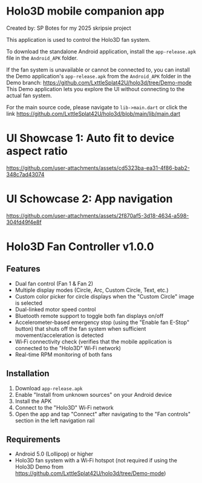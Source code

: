 # Holo3D mobile companion app

Created by: SP Botes for my 2025 skripsie project

This application is used to control the Holo3D fan system.

To download the standalone Android application, install the `app-release.apk` file in the `Android_APK` folder.

If the fan system is unavailable or cannot be connected to, you can install the Demo application's `app-release.apk` from the `Android_APK` folder in the Demo branch:
https://github.com/LxttleSplat42U/holo3d/tree/Demo-mode
This Demo application lets you explore the UI without connecting to the actual fan system.

For the main source code, please navigate to `lib->main.dart` or click the link https://github.com/LxttleSplat42U/holo3d/blob/main/lib/main.dart

# UI Showcase 1: Auto fit to device aspect ratio

https://github.com/user-attachments/assets/cd5323ba-ea31-4f86-bab2-348c7ad43074

# UI Schowcase 2: App navigation


https://github.com/user-attachments/assets/2f870af5-3d18-4634-a598-304fd49f4e8f


# Holo3D Fan Controller v1.0.0

## Features
- Dual fan control (Fan 1 & Fan 2)
- Multiple display modes (Circle, Arc, Custom Circle, Text, etc.)
- Custom color picker for circle displays when the "Custom Circle" image is selected
- Dual-linked motor speed control
- Bluetooth remote support to toggle both fan displays on/off
- Accelerometer-based emergency stop (using the "Enable fan E-Stop" button) that shuts off the fan system when sufficient movement/acceleration is detected
- Wi‑Fi connectivity check (verifies that the mobile application is connected to the "Holo3D" Wi‑Fi network)
- Real-time RPM monitoring of both fans

## Installation
1. Download `app-release.apk`
2. Enable "Install from unknown sources" on your Android device
3. Install the APK
4. Connect to the "Holo3D" Wi‑Fi network
5. Open the app and tap "Connect" after navigating to the "Fan controls" section in the left navigation rail

## Requirements
- Android 5.0 (Lollipop) or higher
- Holo3D fan system with a Wi‑Fi hotspot (not required if using the Holo3D Demo from https://github.com/LxttleSplat42U/holo3d/tree/Demo-mode)

